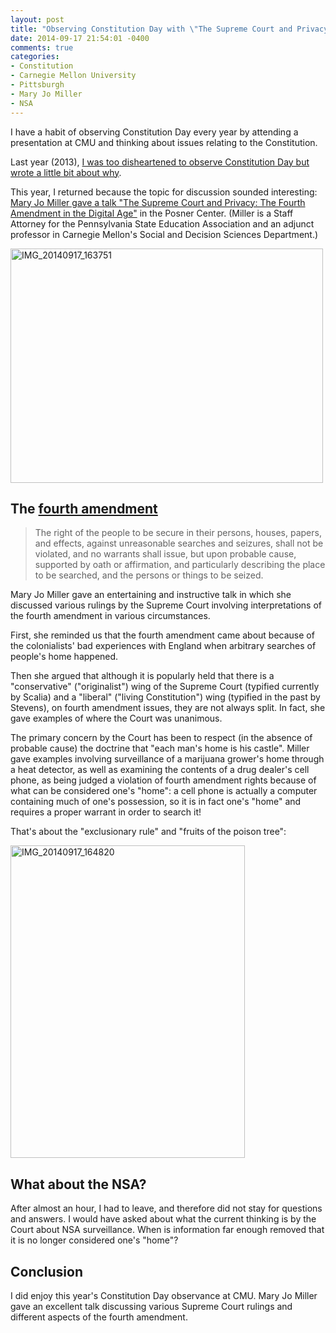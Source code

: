 ```yaml
---
layout: post
title: "Observing Constitution Day with \"The Supreme Court and Privacy: The Fourth Amendment in the Digital Age\""
date: 2014-09-17 21:54:01 -0400
comments: true
categories:
- Constitution
- Carnegie Mellon University
- Pittsburgh
- Mary Jo Miller
- NSA
---
```

I have a habit of observing Constitution Day every year by attending a presentation at CMU and thinking about issues relating to the Constitution.

Last year (2013), [I was too disheartened to observe Constitution Day but wrote a little bit about why](/blog/2013/09/17/on-not-celebrating-constitution-day-this-year).

This year, I returned because the topic for discussion sounded interesting: [Mary Jo Miller gave a talk "The Supreme Court and Privacy: The Fourth Amendment in the Digital Age"](http://thebridge.cmu.edu/organization/SLO/calendar/details/466499) in the Posner Center. (Miller is a Staff Attorney for the Pennsylvania State Education Association and an adjunct professor in Carnegie Mellon's Social and Decision Sciences Department.)

<a href="https://www.flickr.com/photos/franklinmingchen/15274305882" title="IMG_20140917_163751 by Franklin Chen, on Flickr"><img src="https://farm4.staticflickr.com/3836/15274305882_f0eaf5d8fb.jpg" width="500" height="375" alt="IMG_20140917_163751"></a>

<!--more-->

## The [fourth amendment](http://en.wikipedia.org/wiki/Fourth_Amendment_to_the_United_States_Constitution)

<blockquote>
The right of the people to be secure in their persons, houses, papers, and effects, against unreasonable searches and seizures, shall not be violated, and no warrants shall issue, but upon probable cause, supported by oath or affirmation, and particularly describing the place to be searched, and the persons or things to be seized.
</blockquote>

Mary Jo Miller gave an entertaining and instructive talk in which she discussed various rulings by the Supreme Court involving interpretations of the fourth amendment in various circumstances.

First, she reminded us that the fourth amendment came about because of the colonialists' bad experiences with England when arbitrary searches of people's home happened.

Then she argued that although it is popularly held that there is a "conservative" ("originalist") wing of the Supreme Court (typified currently by Scalia) and a "liberal" ("living Constitution") wing (typified in the past by Stevens), on fourth amendment issues, they are not always split. In fact, she gave examples of where the Court was unanimous.

The primary concern by the Court has been to respect (in the absence of probable cause) the doctrine that "each man's home is his castle". Miller gave examples involving surveillance of a marijuana grower's home through a heat detector, as well as examining the contents of a drug dealer's cell phone, as being judged a violation of fourth amendment rights because of what can be considered one's "home": a cell phone is actually a computer containing much of one's possession, so it is in fact one's "home" and requires a proper warrant in order to search it!

That's about the "exclusionary rule" and "fruits of the poison tree":

<a href="https://www.flickr.com/photos/franklinmingchen/15271576131" title="IMG_20140917_164820 by Franklin Chen, on Flickr"><img src="https://farm6.staticflickr.com/5596/15271576131_6c4a8f4d5f.jpg" width="375" height="500" alt="IMG_20140917_164820"></a>

## What about the NSA?

After almost an hour, I had to leave, and therefore did not stay for questions and answers. I would have asked about what the current thinking is by the Court about NSA surveillance. When is information far enough removed that it is no longer considered one's "home"?

## Conclusion

I did enjoy this year's Constitution Day observance at CMU. Mary Jo Miller gave an excellent talk discussing various Supreme Court rulings and different aspects of the fourth amendment.
